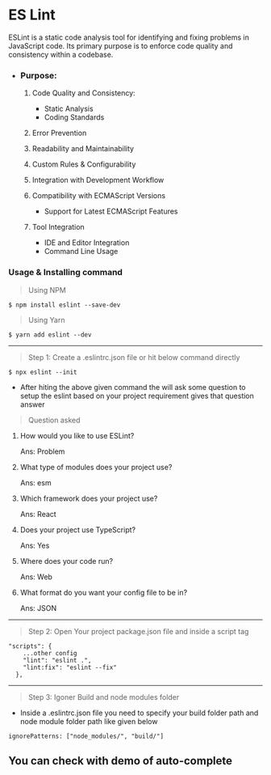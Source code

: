 # ES Lint

ESLint is a static code analysis tool for identifying and fixing problems in JavaScript code. Its primary purpose is to enforce code quality and consistency within a codebase.

- ### Purpose:

  1. Code Quality and Consistency:

     - Static Analysis
     - Coding Standards

  2. Error Prevention

  3. Readability and Maintainability

  4. Custom Rules & Configurability

  5. Integration with Development Workflow

  6. Compatibility with ECMAScript Versions

     - Support for Latest ECMAScript Features

  7. Tool Integration

     - IDE and Editor Integration
     - Command Line Usage

### Usage & Installing command

> Using NPM

```
$ npm install eslint --save-dev
```

> Using Yarn

```
$ yarn add eslint --dev
```

---

> Step 1: Create a .eslintrc.json file or hit below command directly

```
$ npx eslint --init
```

- After hiting the above given command the will ask some question to setup the eslint based on your project requirement gives that question answer

> Question asked

1. How would you like to use ESLint?

   Ans: Problem

2. What type of modules does your project use?

   Ans: esm

3. Which framework does your project use?

   Ans: React

4. Does your project use TypeScript?

   Ans: Yes

5. Where does your code run?

   Ans: Web

6. What format do you want your config file to be in?

   Ans: JSON

---

> Step 2: Open Your project package.json file and inside a script tag

```
"scripts": {
    ...other config
    "lint": "eslint .",
    "lint:fix": "eslint --fix"
  },
```

---

> Step 3: Igoner Build and node modules folder

- Inside a .eslintrc.json file you need to specify your build folder path and node module folder path like given below

```
ignorePatterns: ["node_modules/", "build/"]
```

## You can check with demo of auto-complete
